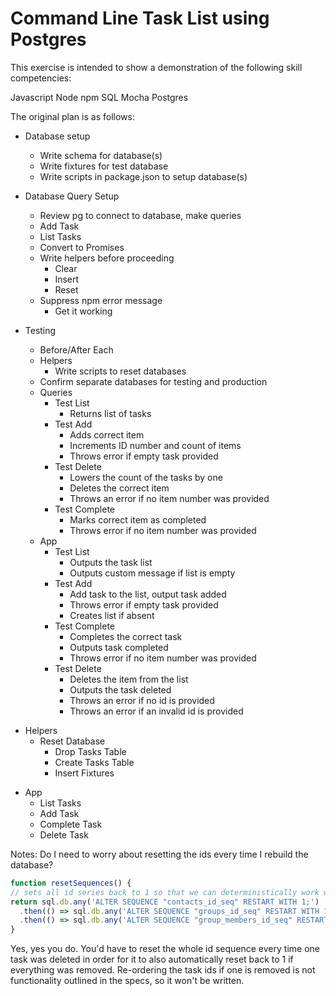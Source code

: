 # Command Line Task List using Postgres

This exercise is intended to show a demonstration of the following skill competencies:

Javascript
Node
npm
SQL
Mocha
Postgres

The original plan is as follows:

- Database setup
  * Write schema for database(s)
  * Write fixtures for test database
  * Write scripts in package.json to setup database(s)

- Database Query Setup
  * Review pg to connect to database, make queries
  * Add Task
  * List Tasks
  * Convert to Promises
  * Write helpers before proceeding
    * Clear
    * Insert
    * Reset
  * Suppress npm error message
    * Get it working

- Testing
  * Before/After Each
  * Helpers
    * Write scripts to reset databases
  * Confirm separate databases for testing and production
  - Queries
    - Test List
      * Returns list of tasks
    - Test Add
      * Adds correct item
      * Increments ID number and count of items
      * Throws error if empty task provided
    - Test Delete
      * Lowers the count of the tasks by one
      - Deletes the correct item
      - Throws an error if no item number was provided
    - Test Complete
      * Marks correct item as completed
      - Throws error if no item number was provided
  - App
    - Test List
      - Outputs the task list
      - Outputs custom message if list is empty
    - Test Add
      - Add task to the list, output task added
      - Throws error if empty task provided
      - Creates list if absent
    - Test Complete
      - Completes the correct task
      - Outputs task completed
      - Throws error if no item number was provided
    - Test Delete
      - Deletes the item from the list
      - Outputs the task deleted
      - Throws an error if no id is provided
      - Throws an error if an invalid id is provided

* Helpers
  * Reset Database
    * Drop Tasks Table
    * Create Tasks Table
    * Insert Fixtures

- App
  - List Tasks
  - Add Task
  - Complete Task
  - Delete Task


Notes:
  Do I need to worry about resetting the ids every time I rebuild the database?
  ```javascript
  function resetSequences() {
  // sets all id series back to 1 so that we can deterministically work with ids
  return sql.db.any('ALTER SEQUENCE "contacts_id_seq" RESTART WITH 1;')
    .then(() => sql.db.any('ALTER SEQUENCE "groups_id_seq" RESTART WITH 1;'))
    .then(() => sql.db.any('ALTER SEQUENCE "group_members_id_seq" RESTART WITH 1;'))
}
```
Yes, yes you do. You'd have to reset the whole id sequence every time one task was deleted in order for it to also automatically reset back to 1 if everything was removed. Re-ordering the task ids if one is removed is not functionality outlined in the specs, so it won't be written.

